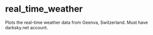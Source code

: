 # real_time_weather
Plots the real-time weather data from Geenva, Switzerland.  Must have darksky.net account.
